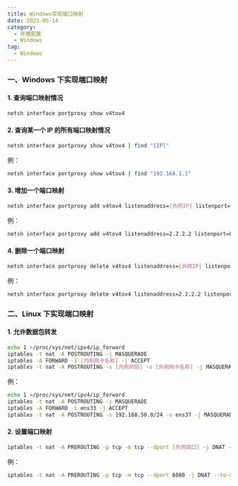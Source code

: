 ```yaml
---
title: Windows实现端口映射
date: 2023-05-14
category: 
  - 环境配置
  - Windows
tag: 
  - Windows
---
```

### 一、Windows 下实现端口映射

#### 1. 查询端口映射情况

```bash
netsh interface portproxy show v4tov4
```

#### 2. 查询某一个 IP 的所有端口映射情况

```bash
netsh interface portproxy show v4tov4 | find "[IP]"
```

例：

```bash
netsh interface portproxy show v4tov4 | find "192.168.1.1"
```

#### 3. 增加一个端口映射

```bash
netsh interface portproxy add v4tov4 listenaddress=[外网IP] listenport=[外网端口] connectaddress=[内网IP] connectport=[内网端口]
```

例：

```bash
netsh interface portproxy add v4tov4 listenaddress=2.2.2.2 listenport=8080 connectaddress=192.168.1.50 connectport=80
```

#### 4. 删除一个端口映射

```bash
netsh interface portproxy delete v4tov4 listenaddress=[外网IP] listenport=[外网端口]
```

例：

```bash
netsh interface portproxy delete v4tov4 listenaddress=2.2.2.2 listenport=
```

### 二、Linux 下实现端口映射

#### 1. 允许数据包转发

```bash
echo 1 >/proc/sys/net/ipv4/ip_forward
iptables -t nat -A POSTROUTING -j MASQUERADE
iptables -A FORWARD -i [内网网卡名称] -j ACCEPT
iptables -t nat -A POSTROUTING -s [内网网段] -o [外网网卡名称] -j MASQUERADE
```

例：

```bash
echo 1 >/proc/sys/net/ipv4/ip_forward
iptables -t nat -A POSTROUTING -j MASQUERADE
iptables -A FORWARD -i ens33 -j ACCEPT
iptables -t nat -A POSTROUTING -s 192.168.50.0/24 -o ens37 -j MASQUERADE
```

#### 2. 设置端口映射

```bash
iptables -t nat -A PREROUTING -p tcp -m tcp --dport [外网端口] -j DNAT --to-destination [内网地址]:[内网端口]
```

例：

```bash
iptables -t nat -A PREROUTING -p tcp -m tcp --dport 6080 -j DNAT --to-de
```